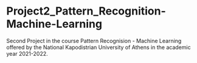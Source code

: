 # Project2_Pattern_Recognition-Machine-Learning
Second Project in the course Pattern Recognision - Machine Learning offered by the National Kapodistrian University of Athens in the academic year 2021-2022.
